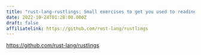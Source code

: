 ```yaml
---
title: "rust-lang-rustlings: Small exercises to get you used to reading and writing Rust code!"
date: 2022-10-24T01:28:00.000Z
draft: false
affiliatelink: https://github.com/rust-lang/rustlings
---
```

https://github.com/rust-lang/rustlings
